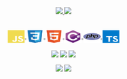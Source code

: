 <div align="center">
  <a href="https://github.com/CleoLeal">
  <img height="180em" src="https://github-readme-stats.vercel.app/api?username=CleoLeal&show_icons=true&theme=buefy&include_all_commits=true&count_private=true"/>
  <img height="180em" src="https://github-readme-stats.vercel.app/api/top-langs/?username=CleoLeal&layout=compact&langs_count=7&theme=buefy"/>
</div>
 <br>
<div style="display: inline_block" align="center"><br>
  <img align="center" alt="Elias-Js" height="30" width="40" src="https://raw.githubusercontent.com/devicons/devicon/master/icons/javascript/javascript-plain.svg">
  <img align="center" alt="Elias-HTML" height="30" width="40" src="https://raw.githubusercontent.com/devicons/devicon/master/icons/css3/css3-original.svg">
  <img align="center" alt="Elias-HTML" height="30" width="40" src="https://raw.githubusercontent.com/devicons/devicon/master/icons/html5/html5-original.svg">
  <img align="center" alt="Elias-Csharp" height="30" width="40" src="https://raw.githubusercontent.com/devicons/devicon/master/icons/csharp/csharp-original.svg">
  <img align="center" alt="Elias-PHP" height="30" width="40" src="https://raw.githubusercontent.com/devicons/devicon/master/icons/php/php-original.svg">
  <img align="center" alt="Elias-PHP" height="30" width="40" src="https://raw.githubusercontent.com/devicons/devicon/master/icons/typescript/typescript-original.svg">
</div>
<br> 
<div align="center"> 
  <a href="https://instagram.com/cleo.leal" target="_blank"><img src="https://img.shields.io/badge/-Instagram-%23E4405F?style=for-the-badge&logoColor=white" target="_blank"></a>
  <a href="https://www.linkedin.com/in/cleo-l-67b124243/" target="_blank"><img src="https://img.shields.io/badge/-LinkedIn-%230077B5?style=for-the-badge&logoColor=white" target="_blank"></a> 
  <a href ="mailto:cleovleal@gmail.com" target="_blank"><img src="https://img.shields.io/badge/-Gmail-%23333?style=for-the-badge&logoColor=white" target="_blank"></a>
  
  
  <a href ="https://cleoleal.github.io/Portfolio/" target="_blank"><img src="https://img.shields.io/badge/Portfolio-9146FF?style=for-the-badge" target="_blank"></a>
  <a href ="http://toquenarede.epizy.com/toquenarede/quemSomos/" target="_blank"><img src="https://img.shields.io/badge/Toque%20Na%20rede-008000?style=for-the-badge" target="_blank"></a>
 
</div>
